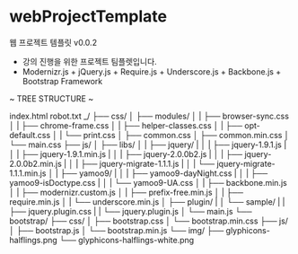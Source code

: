 webProjectTemplate
==================

웹 프로젝트 템플릿 v0.0.2
- 강의 진행을 위한 프로젝트 팀플렛입니다.
- Modernizr.js + jQuery.js + Require.js + Underscore.js + Backbone.js + Bootstrap Framework


~ TREE STRUCTURE ~

  index.html
  robot.txt
  _/
  ├── css/
  │   ├── modules/
  │   |   ├── browser-sync.css
  │   |   ├── chrome-frame.css
  │   |   ├── helper-classes.css
  │   |   ├── opt-default.css
  │   |   └── print.css
  │   ├── common.css
  │   ├── common.min.css
  │   └── main.css
  ├── js/
  │   ├── libs/
  │   |   ├── jquery/
  |   │   |   ├── jquery-1.9.1.js
  |   │   |   ├── jquery-1.9.1.min.js
  |   │   |   ├── jquery-2.0.0b2.js
  |   │   |   ├── jquery-2.0.0b2.min.js
  |   │   |   ├── jquery-migrate-1.1.1.js
  |   │   |   └── jquery-migrate-1.1.1.min.js
  │   |   ├── yamoo9/
  |   │   |   ├── yamoo9-dayNight.css
  |   │   |   ├── yamoo9-isDoctype.css
  |   │   |   └── yamoo9-UA.css
  │   |   ├── backbone.min.js
  │   |   ├── modernizr.custom.js
  │   |   ├── prefix-free.min.js
  │   |   ├── require.min.js
  │   |   └── underscore.min.js
  │   ├── plugin/
  |   │   └── sample/
  |   |       ├── jquery.plugin.css
  |   |       └── jquery.plugin.js
  │   └── main.js
  └── bootstrap/
      ├── css/
      │   ├── bootstrap.css
      │   └── bootstrap.min.css
      ├── js/
      │   ├── bootstrap.js
      │   └── bootstrap.min.js
      └── img/
          ├── glyphicons-halflings.png
          └── glyphicons-halflings-white.png


